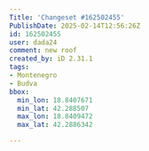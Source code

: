 ```yaml
---
Title: 'Changeset #162502455'
PublishDate: 2025-02-14T12:56:26Z
id: 162502455
user: dada24
comment: new roof
created_by: iD 2.31.1
tags:
- Montenegro
- Budva
bbox:
  min_lon: 18.8407671
  min_lat: 42.288507
  max_lon: 18.8409472
  max_lat: 42.2886342

---
```

